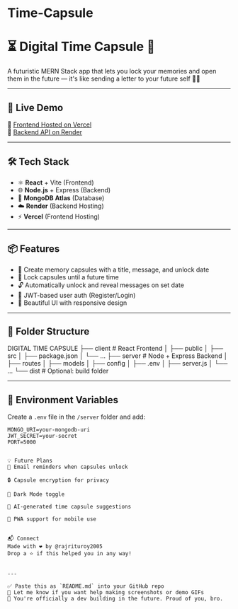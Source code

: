 ﻿# Time-Capsule
# ⏳ Digital Time Capsule 💌

A futuristic MERN Stack app that lets you lock your memories and open them in the future — it's like sending a letter to your future self 🚀🧠

---

## 🚀 Live Demo
 
🔗 [Frontend Hosted on Vercel](https://time-capsule-one.vercel.app)   
🔗 [Backend API on Render](https://time-capsule-9mfd.onrender.com) 

---

## 🛠️ Tech Stack

- ⚛️ **React** + Vite (Frontend)
- 🌐 **Node.js** + Express (Backend)
- 🍃 **MongoDB Atlas** (Database)
- ☁️ **Render** (Backend Hosting)
- ⚡ **Vercel** (Frontend Hosting)

---

## 📦 Features

- 📝 Create memory capsules with a title, message, and unlock date
- 🔐 Lock capsules until a future time
- 🔓 Automatically unlock and reveal messages on set date
- 🧾 JWT-based user auth (Register/Login)
- 🌈 Beautiful UI with responsive design

---

## 🧠 Folder Structure
DIGITAL TIME CAPSULE
├── client # React Frontend
│ ├── public
│ ├── src
│ ├── package.json
│ └── ...
├── server # Node + Express Backend
│ ├── routes
│ ├── models
│ ├── config
│ ├── .env
│ ├── server.js
│ └── ...
└── dist # Optional: build folder


---

## 📁 Environment Variables

Create a `.env` file in the `/server` folder and add:

```env
MONGO_URI=your-mongodb-uri
JWT_SECRET=your-secret
PORT=5000


💡 Future Plans
📩 Email reminders when capsules unlock

🔒 Capsule encryption for privacy

🌙 Dark Mode toggle

🧠 AI-generated time capsule suggestions

📱 PWA support for mobile use


📬 Connect
Made with ❤️ by @rajrituroy2005
Drop a ⭐ if this helped you in any way!


---

✅ Paste this as `README.md` into your GitHub repo  
📸 Let me know if you want help making screenshots or demo GIFs  
🧙 You're officially a dev building in the future. Proud of you, bro.

